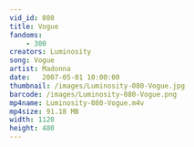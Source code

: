 ```yaml
---
vid_id: 080
title: Vogue
fandoms:
    - 300
creators: Luminosity
song: Vogue
artist: Madonna
date:   2007-05-01 10:00:00
thumbnail: /images/Luminosity-080-Vogue.jpg
barcode: /images/Luminosity-080-Vogue.png
mp4name: Luminosity-080-Vogue.m4v
mp4size: 91.18 MB
width: 1120
height: 480
---
```



